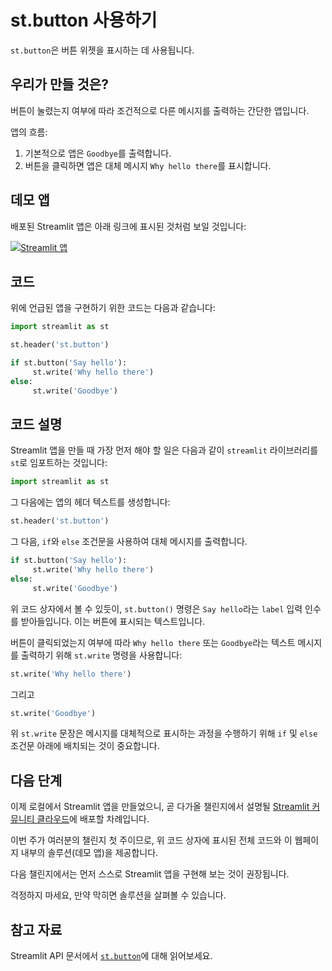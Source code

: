 # st.button 사용하기

`st.button`은 버튼 위젯을 표시하는 데 사용됩니다.

## 우리가 만들 것은?

버튼이 눌렸는지 여부에 따라 조건적으로 다른 메시지를 출력하는 간단한 앱입니다.

앱의 흐름:

1. 기본적으로 앱은 `Goodbye`를 출력합니다.
2. 버튼을 클릭하면 앱은 대체 메시지 `Why hello there`를 표시합니다.

## 데모 앱

배포된 Streamlit 앱은 아래 링크에 표시된 것처럼 보일 것입니다:

[![Streamlit 앱](https://static.streamlit.io/badges/streamlit_badge_black_white.svg)](https://share.streamlit.io/dataprofessor/st.button/)

## 코드

위에 언급된 앱을 구현하기 위한 코드는 다음과 같습니다:

```python
import streamlit as st

st.header('st.button')

if st.button('Say hello'):
     st.write('Why hello there')
else:
     st.write('Goodbye')
```

## 코드 설명

Streamlit 앱을 만들 때 가장 먼저 해야 할 일은 다음과 같이 `streamlit` 라이브러리를 `st`로 임포트하는 것입니다:

```python
import streamlit as st
```

그 다음에는 앱의 헤더 텍스트를 생성합니다:

```python
st.header('st.button')
```

그 다음, `if`와 `else` 조건문을 사용하여 대체 메시지를 출력합니다.

```python
if st.button('Say hello'):
     st.write('Why hello there')
else:
     st.write('Goodbye')
```

위 코드 상자에서 볼 수 있듯이, `st.button()` 명령은 `Say hello`라는 `label` 입력 인수를 받아들입니다. 이는 버튼에 표시되는 텍스트입니다.

버튼이 클릭되었는지 여부에 따라 `Why hello there` 또는 `Goodbye`라는 텍스트 메시지를 출력하기 위해 `st.write` 명령을 사용합니다:

```python
st.write('Why hello there')
```

그리고

```python
st.write('Goodbye')
```

위 `st.write` 문장은 메시지를 대체적으로 표시하는 과정을 수행하기 위해 `if` 및 `else` 조건문 아래에 배치되는 것이 중요합니다.

## 다음 단계

이제 로컬에서 Streamlit 앱을 만들었으니, 곧 다가올 챌린지에서 설명될 [Streamlit 커뮤니티 클라우드](https://streamlit.io/cloud)에 배포할 차례입니다.

이번 주가 여러분의 챌린지 첫 주이므로, 위 코드 상자에 표시된 전체 코드와 이 웹페이지 내부의 솔루션(데모 앱)을 제공합니다.

다음 챌린지에서는 먼저 스스로 Streamlit 앱을 구현해 보는 것이 권장됩니다.

걱정하지 마세요, 만약 막히면 솔루션을 살펴볼 수 있습니다.

## 참고 자료

Streamlit API 문서에서 [`st.button`](https://docs.streamlit.io/library/api-reference/widgets/st.button)에 대해 읽어보세요.
